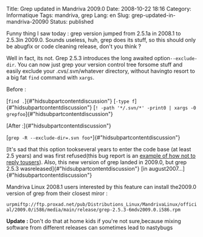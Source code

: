 Title: Grep updated in Mandriva 2009.0
Date: 2008-10-22 18:16
Category: Informatique
Tags: mandriva, grep
Lang: en
Slug: grep-updated-in-mandriva-20090
Status: published

Funny thing I saw today : grep version jumped from 2.5.1a in 2008.1 to 2.5.3in 2009.0. Sounds useless, huh, grep does its stuff, so this should only be abugfix or code cleaning release, don't you think ?

Well in fact, its not. Grep 2.5.3 introduces the long awaited option`--exclude-dir`. You can now just grep your version control tree forsome stuff and easily exclude your .cvs/.svn/whatever directory, without havingto resort to a big fat `find` command with `xargs`.

Before :

[`find .`]{#\"hidsubpartcontentdiscussion\"} [`-type f`]{#\"hidsubpartcontentdiscussion\"} [`! -path '*/.svn/*' -print0 | xargs -0 grepfoo`]{#\"hidsubpartcontentdiscussion\"}

[After :]{#\"hidsubpartcontentdiscussion\"}

[`grep -R --exclude-dir=.svn foo*`]{#\"hidsubpartcontentdiscussion\"}

[It's sad that this option tookseveral years to enter the code base (at least 2.5 years) and was first refused(this bug report is an [example of how not to reply tousers](http://savannah.gnu.org/patch/?3521)). Also, this new version of grep landed in 2009.0, but grep 2.5.3 wasreleased]{#\"hidsubpartcontentdiscussion\"} [in august2007...]{#\"hidsubpartcontentdiscussion\"}

Mandriva Linux 2008.1 users interested by this feature can install the2009.0 version of grep from their closest miror :

`urpmiftp://ftp.proxad.net/pub/Distributions_Linux/MandrivaLinux/official/2009.0/i586/media/main/release/grep-2.5.3-6mdv2009.0.i586.rpm`

**Update :** Don't do that at home kids if you're not sure,because mixing software from different releases can sometimes lead to nastybugs
